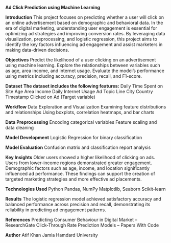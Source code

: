 **Ad Click Prediction using Machine Learning**

**Introduction**
This project focuses on predicting whether a user will click on an online advertisement based on demographic and behavioral data. In the era of digital marketing, understanding user engagement is essential for optimizing ad strategies and improving conversion rates. By leveraging data visualization, preprocessing, and logistic regression, this project aims to identify the key factors influencing ad engagement and assist marketers in making data-driven decisions.

**Objectives**
Predict the likelihood of a user clicking on an advertisement using machine learning.
Explore the relationships between variables such as age, area income, and internet usage.
Evaluate the model’s performance using metrics including accuracy, precision, recall, and F1-score.

**Dataset**
**The dataset includes the following features:**
Daily Time Spent on Site
Age
Area Income
Daily Internet Usage
Ad Topic Line
City
Country
Timestamp
Clicked on Ad (Target variable)

**Workflow**
Data Exploration and Visualization
Examining feature distributions and relationships
Using boxplots, correlation heatmaps, and bar charts

**Data Preprocessing**
Encoding categorical variables
Feature scaling and data cleaning

**Model Development**
Logistic Regression for binary classification

**Model Evaluation**
Confusion matrix and classification report analysis

**Key Insights**
Older users showed a higher likelihood of clicking on ads.
Users from lower-income regions demonstrated greater engagement.
Demographic factors such as age, income, and location significantly influenced ad performance.
These findings can support the creation of targeted marketing strategies and more effective ad placements.

**Technologies Used**
Python
Pandas, NumPy
Matplotlib, Seaborn
Scikit-learn


**Results**
The logistic regression model achieved satisfactory accuracy and balanced performance across precision and recall, demonstrating its reliability in predicting ad engagement patterns.

**References**
Predicting Consumer Behaviour in Digital Market – ResearchGate
Click-Through Rate Prediction Models – Papers With Code

**Author**
Atif Khan
Jamia Hamdard University
